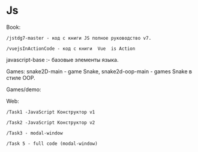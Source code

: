 # Js

Book:

    /jstdg7-master - код с книги JS полное руководство v7.
    
    /vuejsInActionCode - код с книги  Vue  is Action

javascript-base :- базовые элементы языка.

Games: 
snake2D-main - game Snake, snake2d-oop-main - games Snake в стиле OOP.

Games/demo:

Web:

    /Task1 -JavaScript Конструктор v1
    
    /Task2 -JavaScript Конструктор v2
    
    /Task3 - modal-window
    
    /Task 5 - full code (modal-window)



